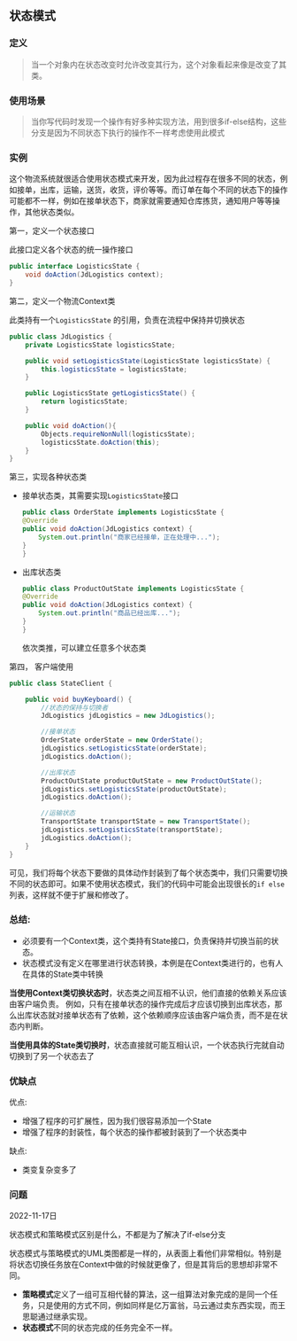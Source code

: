 ## 状态模式

### 定义

> 当一个对象内在状态改变时允许改变其行为，这个对象看起来像是改变了其类。

### 使用场景

> 当你写代码时发现一个操作有好多种实现方法，用到很多if-else结构，这些分支是因为不同状态下执行的操作不一样考虑使用此模式

### 实例

这个物流系统就很适合使用状态模式来开发，因为此过程存在很多不同的状态，例如接单，出库，运输，送货，收货，评价等等。而订单在每个不同的状态下的操作可能都不一样，例如在接单状态下，商家就需要通知仓库拣货，通知用户等等操作，其他状态类似。

第一，定义一个状态接口

此接口定义各个状态的统一操作接口

```java
public interface LogisticsState {
    void doAction(JdLogistics context);
}
```

第二，定义一个物流Context类

此类持有一个`LogisticsState` 的引用，负责在流程中保持并切换状态

```java
public class JdLogistics {
    private LogisticsState logisticsState;

    public void setLogisticsState(LogisticsState logisticsState) {
        this.logisticsState = logisticsState;
    }

    public LogisticsState getLogisticsState() {
        return logisticsState;
    }

    public void doAction(){
        Objects.requireNonNull(logisticsState);
        logisticsState.doAction(this);
    }
}
```

第三，实现各种状态类

- 接单状态类，其需要实现`LogisticsState`接口

  ```java
  public class OrderState implements LogisticsState {
  @Override
  public void doAction(JdLogistics context) {
      System.out.println("商家已经接单，正在处理中...");
  }
  }
  ```

- 出库状态类

  ```java
  public class ProductOutState implements LogisticsState {
  @Override
  public void doAction(JdLogistics context) {
      System.out.println("商品已经出库...");
  }
  }
  ```

  依次类推，可以建立任意多个状态类

第四， 客户端使用

```java
public class StateClient {

    public void buyKeyboard() {
        //状态的保持与切换者
        JdLogistics jdLogistics = new JdLogistics();

        //接单状态
        OrderState orderState = new OrderState();
        jdLogistics.setLogisticsState(orderState);
        jdLogistics.doAction();

        //出库状态
        ProductOutState productOutState = new ProductOutState();
        jdLogistics.setLogisticsState(productOutState);
        jdLogistics.doAction();

        //运输状态
        TransportState transportState = new TransportState();
        jdLogistics.setLogisticsState(transportState);
        jdLogistics.doAction();
    }
}
```

可见，我们将每个状态下要做的具体动作封装到了每个状态类中，我们只需要切换不同的状态即可。如果不使用状态模式，我们的代码中可能会出现很长的`if else`列表，这样就不便于扩展和修改了。

### 总结:

- 必须要有一个Context类，这个类持有State接口，负责保持并切换当前的状态。
- 状态模式没有定义在哪里进行状态转换，本例是在Context类进行的，也有人在具体的State类中转换

**当使用Context类切换状态时**，状态类之间互相不认识，他们直接的依赖关系应该由客户端负责。
例如，只有在接单状态的操作完成后才应该切换到出库状态，那么出库状态就对接单状态有了依赖，这个依赖顺序应该由客户端负责，而不是在状态内判断。

**当使用具体的State类切换时**，状态直接就可能互相认识，一个状态执行完就自动切换到了另一个状态去了

### 优缺点

优点:

- 增强了程序的可扩展性，因为我们很容易添加一个State
- 增强了程序的封装性，每个状态的操作都被封装到了一个状态类中

缺点:

- 类变复杂变多了

### 问题

2022-11-17日

状态模式和策略模式区别是什么，不都是为了解决了if-else分支

状态模式与策略模式的UML类图都是一样的，从表面上看他们非常相似。特别是将状态切换任务放在Context中做的时候就更像了，但是其背后的思想却非常不同。

- **策略模式**定义了一组可互相代替的算法，这一组算法对象完成的是同一个任务，只是使用的方式不同，例如同样是亿万富翁，马云通过卖东西实现，而王思聪通过继承实现。
- **状态模式**不同的状态完成的任务完全不一样。

